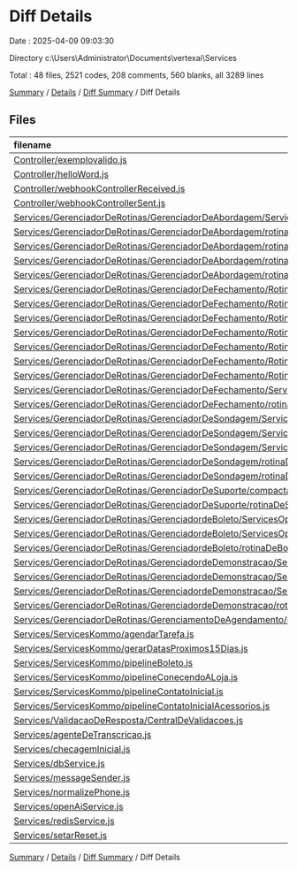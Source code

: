 # Diff Details

Date : 2025-04-09 09:03:30

Directory c:\\Users\\Administrator\\Documents\\vertexai\\Services

Total : 48 files,  2521 codes, 208 comments, 560 blanks, all 3289 lines

[Summary](results.md) / [Details](details.md) / [Diff Summary](diff.md) / Diff Details

## Files
| filename | language | code | comment | blank | total |
| :--- | :--- | ---: | ---: | ---: | ---: |
| [Controller/exemplovalido.js](/Controller/exemplovalido.js) | JavaScript | -91 | -7 | -21 | -119 |
| [Controller/helloWord.js](/Controller/helloWord.js) | JavaScript | -4 | 0 | -1 | -5 |
| [Controller/webhookControllerReceived.js](/Controller/webhookControllerReceived.js) | JavaScript | -57 | -1 | -16 | -74 |
| [Controller/webhookControllerSent.js](/Controller/webhookControllerSent.js) | JavaScript | -30 | -3 | -8 | -41 |
| [Services/GerenciadorDeRotinas/GerenciadorDeAbordagem/ServicesOpenAiAbordagem/openAiServicesAbordagem.js](/Services/GerenciadorDeRotinas/GerenciadorDeAbordagem/ServicesOpenAiAbordagem/openAiServicesAbordagem.js) | JavaScript | 70 | 3 | 9 | 82 |
| [Services/GerenciadorDeRotinas/GerenciadorDeAbordagem/rotinaDeAbordagem.js](/Services/GerenciadorDeRotinas/GerenciadorDeAbordagem/rotinaDeAbordagem.js) | JavaScript | 24 | 0 | 7 | 31 |
| [Services/GerenciadorDeRotinas/GerenciadorDeAbordagem/rotinaDeAtedimentoInicial.js](/Services/GerenciadorDeRotinas/GerenciadorDeAbordagem/rotinaDeAtedimentoInicial.js) | JavaScript | 7 | 0 | 5 | 12 |
| [Services/GerenciadorDeRotinas/GerenciadorDeAbordagem/rotinaDeRedirecionamentoDeAbordagem.js](/Services/GerenciadorDeRotinas/GerenciadorDeAbordagem/rotinaDeRedirecionamentoDeAbordagem.js) | JavaScript | 7 | 0 | 4 | 11 |
| [Services/GerenciadorDeRotinas/GerenciadorDeAbordagem/rotinaDeReinicioAtendimento.js](/Services/GerenciadorDeRotinas/GerenciadorDeAbordagem/rotinaDeReinicioAtendimento.js) | JavaScript | 8 | 2 | 5 | 15 |
| [Services/GerenciadorDeRotinas/GerenciadorDeFechamento/RotinaDeEntrega/agenteDeEntrega.js](/Services/GerenciadorDeRotinas/GerenciadorDeFechamento/RotinaDeEntrega/agenteDeEntrega.js) | JavaScript | 92 | 3 | 11 | 106 |
| [Services/GerenciadorDeRotinas/GerenciadorDeFechamento/RotinaDeEntrega/rotinaDeEntrega.js](/Services/GerenciadorDeRotinas/GerenciadorDeFechamento/RotinaDeEntrega/rotinaDeEntrega.js) | JavaScript | 7 | 0 | 3 | 10 |
| [Services/GerenciadorDeRotinas/GerenciadorDeFechamento/RotinaDePagamento/agenteCartao.js](/Services/GerenciadorDeRotinas/GerenciadorDeFechamento/RotinaDePagamento/agenteCartao.js) | JavaScript | 46 | 3 | 10 | 59 |
| [Services/GerenciadorDeRotinas/GerenciadorDeFechamento/RotinaDePagamento/agenteDePagemento.js](/Services/GerenciadorDeRotinas/GerenciadorDeFechamento/RotinaDePagamento/agenteDePagemento.js) | JavaScript | 86 | 2 | 16 | 104 |
| [Services/GerenciadorDeRotinas/GerenciadorDeFechamento/RotinaDePagamento/agenteExplicacaoBoleto.js](/Services/GerenciadorDeRotinas/GerenciadorDeFechamento/RotinaDePagamento/agenteExplicacaoBoleto.js) | JavaScript | 73 | 3 | 15 | 91 |
| [Services/GerenciadorDeRotinas/GerenciadorDeFechamento/RotinaDePagamento/agentePix.js](/Services/GerenciadorDeRotinas/GerenciadorDeFechamento/RotinaDePagamento/agentePix.js) | JavaScript | 47 | 1 | 10 | 58 |
| [Services/GerenciadorDeRotinas/GerenciadorDeFechamento/RotinaDePagamento/explicacaoBoleto.js](/Services/GerenciadorDeRotinas/GerenciadorDeFechamento/RotinaDePagamento/explicacaoBoleto.js) | JavaScript | 24 | 1 | 6 | 31 |
| [Services/GerenciadorDeRotinas/GerenciadorDeFechamento/ServicesOpeanAiFechamento/openAiServicesFechamento.js](/Services/GerenciadorDeRotinas/GerenciadorDeFechamento/ServicesOpeanAiFechamento/openAiServicesFechamento.js) | JavaScript | 124 | 6 | 19 | 149 |
| [Services/GerenciadorDeRotinas/GerenciadorDeFechamento/rotinaDeFechamento.js](/Services/GerenciadorDeRotinas/GerenciadorDeFechamento/rotinaDeFechamento.js) | JavaScript | 14 | 0 | 5 | 19 |
| [Services/GerenciadorDeRotinas/GerenciadorDeSondagem/ServicesOpenAiSondagem/openAiServicesFechamentoDeSondagem.js](/Services/GerenciadorDeRotinas/GerenciadorDeSondagem/ServicesOpenAiSondagem/openAiServicesFechamentoDeSondagem.js) | JavaScript | 157 | 5 | 26 | 188 |
| [Services/GerenciadorDeRotinas/GerenciadorDeSondagem/ServicesOpenAiSondagem/openAiServicesFechamentoDeSondagemAcessorios.js](/Services/GerenciadorDeRotinas/GerenciadorDeSondagem/ServicesOpenAiSondagem/openAiServicesFechamentoDeSondagemAcessorios.js) | JavaScript | 109 | 0 | 14 | 123 |
| [Services/GerenciadorDeRotinas/GerenciadorDeSondagem/ServicesOpenAiSondagem/openAiServicesSondagem.js](/Services/GerenciadorDeRotinas/GerenciadorDeSondagem/ServicesOpenAiSondagem/openAiServicesSondagem.js) | JavaScript | 101 | 14 | 28 | 143 |
| [Services/GerenciadorDeRotinas/GerenciadorDeSondagem/rotinaDeSondagemAcessorios.js](/Services/GerenciadorDeRotinas/GerenciadorDeSondagem/rotinaDeSondagemAcessorios.js) | JavaScript | 171 | 0 | 31 | 202 |
| [Services/GerenciadorDeRotinas/GerenciadorDeSondagem/rotinaDeSondagemDeCelular.js](/Services/GerenciadorDeRotinas/GerenciadorDeSondagem/rotinaDeSondagemDeCelular.js) | JavaScript | 170 | 1 | 30 | 201 |
| [Services/GerenciadorDeRotinas/GerenciadorDeSuporte/compactadorDeSuporte.js](/Services/GerenciadorDeRotinas/GerenciadorDeSuporte/compactadorDeSuporte.js) | JavaScript | 10 | 0 | 2 | 12 |
| [Services/GerenciadorDeRotinas/GerenciadorDeSuporte/rotinaDeSuporte.js](/Services/GerenciadorDeRotinas/GerenciadorDeSuporte/rotinaDeSuporte.js) | JavaScript | 9 | 0 | 2 | 11 |
| [Services/GerenciadorDeRotinas/GerenciadordeBoleto/ServicesOpenAiBoleto/openAiAgenteDuvidasBoleto.js](/Services/GerenciadorDeRotinas/GerenciadordeBoleto/ServicesOpenAiBoleto/openAiAgenteDuvidasBoleto.js) | JavaScript | 60 | 2 | 13 | 75 |
| [Services/GerenciadorDeRotinas/GerenciadordeBoleto/ServicesOpenAiBoleto/openAiServicesBoleto.js](/Services/GerenciadorDeRotinas/GerenciadordeBoleto/ServicesOpenAiBoleto/openAiServicesBoleto.js) | JavaScript | 87 | 0 | 15 | 102 |
| [Services/GerenciadorDeRotinas/GerenciadordeBoleto/rotinaDeBoleto.js](/Services/GerenciadorDeRotinas/GerenciadordeBoleto/rotinaDeBoleto.js) | JavaScript | 29 | 3 | 8 | 40 |
| [Services/GerenciadorDeRotinas/GerenciadordeDemonstracao/ServicesOpenAiDemonstracao/agenteDeDemonstracaoPorValor.js](/Services/GerenciadorDeRotinas/GerenciadordeDemonstracao/ServicesOpenAiDemonstracao/agenteDeDemonstracaoPorValor.js) | JavaScript | 73 | 1 | 18 | 92 |
| [Services/GerenciadorDeRotinas/GerenciadordeDemonstracao/ServicesOpenAiDemonstracao/agenteDeDemonstraçãoDetalhada.js](/Services/GerenciadorDeRotinas/GerenciadordeDemonstracao/ServicesOpenAiDemonstracao/agenteDeDemonstra%C3%A7%C3%A3oDetalhada.js) | JavaScript | 92 | 1 | 17 | 110 |
| [Services/GerenciadorDeRotinas/GerenciadordeDemonstracao/ServicesOpenAiDemonstracao/identificarModeloEscolhido.js](/Services/GerenciadorDeRotinas/GerenciadordeDemonstracao/ServicesOpenAiDemonstracao/identificarModeloEscolhido.js) | JavaScript | 52 | 4 | 13 | 69 |
| [Services/GerenciadorDeRotinas/GerenciadordeDemonstracao/rotinaDeDemonstracao.js](/Services/GerenciadorDeRotinas/GerenciadordeDemonstracao/rotinaDeDemonstracao.js) | JavaScript | 19 | 0 | 4 | 23 |
| [Services/GerenciadorDeRotinas/GerenciamentoDeAgendamento/rotinaDeAgendamento.js](/Services/GerenciadorDeRotinas/GerenciamentoDeAgendamento/rotinaDeAgendamento.js) | JavaScript | 14 | 0 | 2 | 16 |
| [Services/ServicesKommo/agendarTarefa.js](/Services/ServicesKommo/agendarTarefa.js) | JavaScript | 54 | 3 | 12 | 69 |
| [Services/ServicesKommo/gerarDatasProximos15Dias.js](/Services/ServicesKommo/gerarDatasProximos15Dias.js) | JavaScript | 24 | 0 | 7 | 31 |
| [Services/ServicesKommo/pipelineBoleto.js](/Services/ServicesKommo/pipelineBoleto.js) | JavaScript | 70 | 13 | 22 | 105 |
| [Services/ServicesKommo/pipelineConecendoALoja.js](/Services/ServicesKommo/pipelineConecendoALoja.js) | JavaScript | 45 | 11 | 14 | 70 |
| [Services/ServicesKommo/pipelineContatoInicial.js](/Services/ServicesKommo/pipelineContatoInicial.js) | JavaScript | 82 | 12 | 27 | 121 |
| [Services/ServicesKommo/pipelineContatoInicialAcessorios.js](/Services/ServicesKommo/pipelineContatoInicialAcessorios.js) | JavaScript | 70 | 13 | 20 | 103 |
| [Services/ValidacaoDeResposta/CentralDeValidacoes.js](/Services/ValidacaoDeResposta/CentralDeValidacoes.js) | JavaScript | 53 | 22 | 20 | 95 |
| [Services/agenteDeTranscricao.js](/Services/agenteDeTranscricao.js) | JavaScript | 39 | 2 | 10 | 51 |
| [Services/checagemInicial.js](/Services/checagemInicial.js) | JavaScript | 120 | 0 | 36 | 156 |
| [Services/dbService.js](/Services/dbService.js) | JavaScript | 92 | 22 | 19 | 133 |
| [Services/messageSender.js](/Services/messageSender.js) | JavaScript | 28 | 3 | 5 | 36 |
| [Services/normalizePhone.js](/Services/normalizePhone.js) | JavaScript | 7 | 1 | 2 | 10 |
| [Services/openAiService.js](/Services/openAiService.js) | JavaScript | 44 | 9 | 14 | 67 |
| [Services/redisService.js](/Services/redisService.js) | JavaScript | 167 | 45 | 42 | 254 |
| [Services/setarReset.js](/Services/setarReset.js) | JavaScript | 26 | 8 | 8 | 42 |

[Summary](results.md) / [Details](details.md) / [Diff Summary](diff.md) / Diff Details